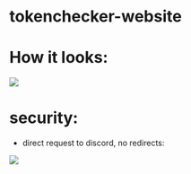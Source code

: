 # tokenchecker-website

# How it looks:
<img src="https://cdn.discordapp.com/attachments/638844015084568597/746048345541443594/unknown.png">

# security:
- direct request to discord, no redirects:
<img src="https://cdn.discordapp.com/attachments/638844015084568597/746043705890308146/unknown.png">
